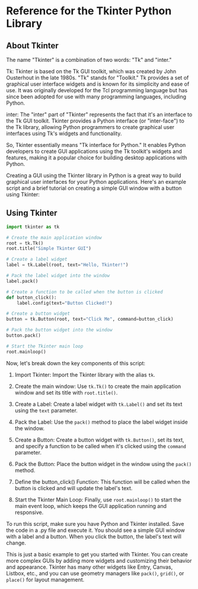 # Reference for the Tkinter Python Library

## About Tkinter

The name "Tkinter" is a combination of two words: "Tk" and "inter."

Tk: Tkinter is based on the Tk GUI toolkit, which was created by John Ousterhout in the late 1980s. "Tk" stands for "Toolkit." Tk provides a set of graphical user interface widgets and is known for its simplicity and ease of use. It was originally developed for the Tcl programming language but has since been adopted for use with many programming languages, including Python.

inter: The "inter" part of "Tkinter" represents the fact that it's an interface to the Tk GUI toolkit. Tkinter provides a Python interface (or "inter-face") to the Tk library, allowing Python programmers to create graphical user interfaces using Tk's widgets and functionality.

So, Tkinter essentially means "Tk interface for Python." It enables Python developers to create GUI applications using the Tk toolkit's widgets and features, making it a popular choice for building desktop applications with Python.

Creating a GUI using the Tkinter library in Python is a great way to build graphical user interfaces for your Python applications. Here's an example script and a brief tutorial on creating a simple GUI window with a button using Tkinter:

## Using Tkinter

```python
import tkinter as tk

# Create the main application window
root = tk.Tk()
root.title("Simple Tkinter GUI")

# Create a label widget
label = tk.Label(root, text="Hello, Tkinter!")

# Pack the label widget into the window
label.pack()

# Create a function to be called when the button is clicked
def button_click():
    label.config(text="Button Clicked!")

# Create a button widget
button = tk.Button(root, text="Click Me", command=button_click)

# Pack the button widget into the window
button.pack()

# Start the Tkinter main loop
root.mainloop()
```

Now, let's break down the key components of this script:

1. Import Tkinter: Import the Tkinter library with the alias `tk`.

2. Create the main window: Use `tk.Tk()` to create the main application window and set its title with `root.title()`.

3. Create a Label: Create a label widget with `tk.Label()` and set its text using the `text` parameter.

4. Pack the Label: Use the `pack()` method to place the label widget inside the window.

5. Create a Button: Create a button widget with `tk.Button()`, set its text, and specify a function to be called when it's clicked using the `command` parameter.

6. Pack the Button: Place the button widget in the window using the `pack()` method.

7. Define the button_click() Function: This function will be called when the button is clicked and will update the label's text.

8. Start the Tkinter Main Loop: Finally, use `root.mainloop()` to start the main event loop, which keeps the GUI application running and responsive.

To run this script, make sure you have Python and Tkinter installed. Save the code in a .py file and execute it. You should see a simple GUI window with a label and a button. When you click the button, the label's text will change.

This is just a basic example to get you started with Tkinter. You can create more complex GUIs by adding more widgets and customizing their behavior and appearance. Tkinter has many other widgets like Entry, Canvas, Listbox, etc., and you can use geometry managers like `pack()`, `grid()`, or `place()` for layout management.
